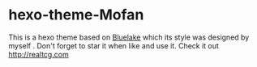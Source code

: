 # hexo-theme-Mofan
This is a hexo theme based on [Bluelake](https://github.com/chaooo/hexo-theme-BlueLake) which its style was designed by myself . Don't forget to star it when like and use it. Check it out http://realtcg.com
